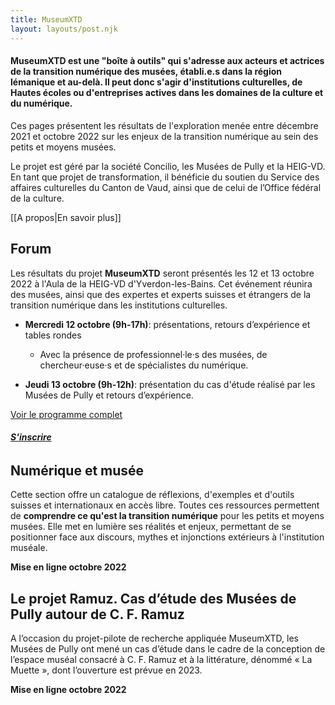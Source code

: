 ```yaml
---
title: MuseumXTD
layout: layouts/post.njk
---
```


#### **MuseumXTD** est une "boîte à outils" qui s'adresse aux acteurs et actrices de la transition numérique des musées, établi.e.s dans la région lémanique et au-delà. Il peut donc s'agir d'institutions culturelles, de Hautes écoles ou d'entreprises actives dans les domaines de la culture et du numérique.

Ces pages présentent les résultats de l'exploration menée entre décembre 2021 et octobre 2022 sur les enjeux de la transition numérique au sein des petits et moyens musées.

Le projet est géré par la société Concilio, les Musées de Pully et la HEIG-VD. En tant que projet de transformation, il bénéficie du soutien du Service des affaires culturelles du Canton de Vaud, ainsi que de celui de l’Office fédéral de la culture.

[[A propos|En savoir plus]]

## Forum
Les résultats du projet **MuseumXTD** seront présentés les 12 et 13 octobre 2022 à l'Aula de la HEIG-VD d'Yverdon-les-Bains. Cet événement réunira des musées, ainsi que des expertes et experts suisses et étrangers de la transition numérique dans les institutions culturelles.

- **Mercredi 12 octobre (9h-17h)**: présentations, retours d’expérience et tables rondes
	- Avec la présence de professionnel·le·s des musées, de chercheur·euse·s et de spécialistes du numérique.

- **Jeudi 13 octobre (9h-12h)**: présentation du cas d'étude réalisé par les Musées de Pully et retours d’expérience.

[Voir le programme complet](Navigation/Forum/index.html#Programme)

###### **[S'inscrire](https://6e13e580.sibforms.com/serve/MUIEAEYJgeXLLfXwkZSw8_GgKt0WtPF7tkDuXbQC-I6VpXf9M37Um2mOFLesH4b_51ohnWkHkOKuSpLrk1qALGkfc0gYvvFoayAcCXoNzniVbnU6Tvq1Zch_Laj2LPmyVSzU8RQVi1QSi6eyvXNxgNT129acM05YVXB2Liai9ihK5HlwnSv18aVh82rbuZo23E9W0velqwDjvioB)**

## Numérique et musée
Cette section offre un catalogue de réflexions, d'exemples et d'outils suisses et internationaux en accès libre. Toutes ces ressources permettent de **comprendre ce qu'est la transition numérique** pour les petits et moyens musées.
Elle met en lumière ses réalités et enjeux, permettant de se positionner face aux discours, mythes et injonctions extérieurs à l'institution muséale.

**Mise en ligne octobre 2022**

## Le projet Ramuz. Cas d’étude des Musées de Pully autour de C. F. Ramuz
A l’occasion du projet-pilote de recherche appliquée MuseumXTD, les Musées de Pully ont mené un cas d’étude dans le cadre de la conception de l’espace muséal consacré à C. F. Ramuz et à la littérature, dénommé « La Muette », dont l’ouverture est prévue en 2023.

**Mise en ligne octobre 2022**